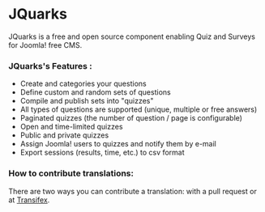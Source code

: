 JQuarks
=======

JQuarks is a free and open source component enabling Quiz and Surveys for Joomla! free CMS.

### JQuarks's Features :
- Create and categories your questions
- Define custom and random sets of questions
- Compile and publish sets into "quizzes"
- All types of questions are supported (unique, multiple or free answers)
- Paginated quizzes (the number of question / page is configurable)
- Open and time-limited quizzes
- Public and private quizzes
- Assign Joomla! users to quizzes and notify them by e-mail
- Export sessions (results, time, etc.) to csv format


### How to contribute translations:
There are two ways you can contribute a translation: with a pull request or at [Transifex](https://www.transifex.com/projects/p/jquarks/).
